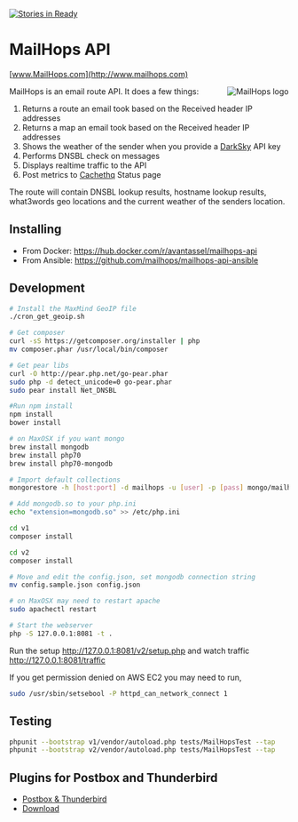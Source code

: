 [![Stories in Ready](https://badge.waffle.io/avantassel/mailhops-api.png?label=ready&title=Ready)](https://waffle.io/avantassel/mailhops-api)
# MailHops API
[www.MailHops.com](http://www.mailhops.com)

<img src="https://www.mailhops.com/images/logos/logo.png" alt="MailHops logo" title="MailHops" align="right" />

MailHops is an email route API. It does a few things:

1. Returns a route an email took based on the Received header IP addresses
1. Returns a map an email took based on the Received header IP addresses
1. Shows the weather of the sender when you provide a [DarkSky](https://darksky.net) API key
1. Performs DNSBL check on messages
1. Displays realtime traffic to the API
1. Post metrics to [Cachethq](https://cachethq.io/) Status page

The route will contain DNSBL lookup results, hostname lookup results, what3words geo locations and the current weather of the senders location.

## Installing

* From Docker: https://hub.docker.com/r/avantassel/mailhops-api
* From Ansible: https://github.com/mailhops/mailhops-api-ansible

## Development
```sh
# Install the MaxMind GeoIP file
./cron_get_geoip.sh

# Get composer
curl -sS https://getcomposer.org/installer | php
mv composer.phar /usr/local/bin/composer

# Get pear libs
curl -O http://pear.php.net/go-pear.phar
sudo php -d detect_unicode=0 go-pear.phar
sudo pear install Net_DNSBL

#Run npm install
npm install
bower install

# on MaxOSX if you want mongo
brew install mongodb
brew install php70
brew install php70-mongodb

# Import default collections
mongorestore -h [host:port] -d mailhops -u [user] -p [pass] mongo/mailhops/

# Add mongodb.so to your php.ini
echo "extension=mongodb.so" >> /etc/php.ini

cd v1
composer install

cd v2
composer install

# Move and edit the config.json, set mongodb connection string
mv config.sample.json config.json

# on MaxOSX may need to restart apache
sudo apachectl restart

# Start the webserver
php -S 127.0.0.1:8081 -t .
```

Run the setup http://127.0.0.1:8081/v2/setup.php and watch traffic http://127.0.0.1:8081/traffic

If you get permission denied on AWS EC2 you may need to run,

```sh
sudo /usr/sbin/setsebool -P httpd_can_network_connect 1
```

## Testing

```sh
phpunit --bootstrap v1/vendor/autoload.php tests/MailHopsTest --tap
phpunit --bootstrap v2/vendor/autoload.php tests/MailHopsTest --tap
```

## Plugins for Postbox and Thunderbird
- [Postbox & Thunderbird](https://github.com/mailhops/mailhops-plugin)
- [Download](https://addons.mozilla.org/en-US/thunderbird/addon/mailhops/)
